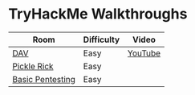 # TryHackMe Walkthroughs

| Room | Difficulty | Video |
|--------------|------------------|-----------|
|[DAV](https://cyb3r-phantom.gitbook.io/dav/)|Easy|[YouTube]()|
|[Pickle Rick](https://cyb3r-phantom.gitbook.io/pickle-rick/)|Easy|
|[Basic Pentesting](https://cyb3r-phantom.gitbook.io/basic-pentesting/)|Easy|
